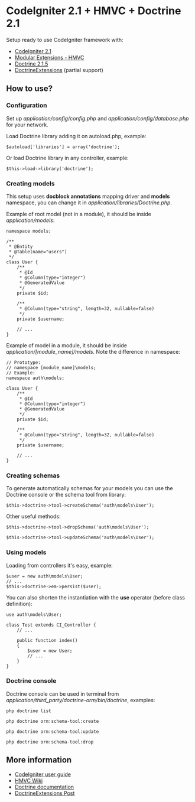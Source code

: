 # CodeIgniter 2.1 + HMVC + Doctrine 2.1

Setup ready to use CodeIgniter framework with:

-	[CodeIgniter 2.1](http://codeigniter.com)
- [Modular Extensions - HMVC](http://bitbucket.org/wiredesignz/codeigniter-modular-extensions-hmvc/overview)
- [Doctrine 2.1.5](http://http://www.doctrine-project.org/)
- [DoctrineExtensions](https://github.com/l3pp4rd/DoctrineExtensions) (partial support)


## How to use?

### Configuration

Set up *application/config/config.php* and *application/config/database.php* for your network.

Load Doctrine library adding it on autoload.php, example:

	$autoload['libraries'] = array('doctrine');
	
Or load Doctrine library in any controller, example:

	$this->load->library('doctrine');
	
### Creating models

This setup uses **docblock annotations** mapping driver and **models** namespace, you can change it in *application/libraries/Doctrine.php*.

Example of root model (not in a module), it should be inside *application/models*:

	namespace models;

	/**
	 * @Entity
	 * @Table(name="users")
	 */
	class User {
		/**
		 * @Id
		 * @Column(type="integer")
		 * @GeneratedValue
		 */
		private $id;

		/**
		 * @Column(type="string", length=32, nullable=false)
		 */
		private $username;
		
		// ...
	}
	
Example of model in a module, it should be inside *application/[module_name]/models*. Note the difference in namespace:

	// Prototype:
	// namespace [module_name]\models;
	// Example:
	namespace auth\models;

	class User {
		/**
		 * @Id
		 * @Column(type="integer")
		 * @GeneratedValue
		 */
		private $id;

		/**
		 * @Column(type="string", length=32, nullable=false)
		 */
		private $username;
		
		// ...
	}

### Creating schemas

To generate automatically schemas for your models you can use the Doctrine console or the schema tool from library:

	$this->doctrine->tool->createSchema('auth\models\User');
	
Other useful methods:

	$this->doctrine->tool->dropSchema('auth\models\User');
	
	$this->doctrine->tool->updateSchema('auth\models\User');

### Using models

Loading from controllers it's easy, example:

	$user = new auth\models\User;
	// ...
	$this->doctrine->em->persist($user);
	

You can also shorten the instantiation with the **use** operator (before class definition):

	use auth\models\User;
	
	class Test extends CI_Controller {
		// ...
		
		public function index()
		{
			$user = new User;
			// ...
		}
	}

### Doctrine console

Doctrine console can be used in terminal from *application/third_party/doctrine-orm/bin/doctrine*, examples:

	php doctrine list
	
	php doctrine orm:schema-tool:create
	
	php doctrine orm:schema-tool:update
	
	php doctrine orm:schema-tool:drop

## More information

- [CodeIgniter user guide](http://codeigniter.com/user_guide)
- [HMVC Wiki](http://bitbucket.org/wiredesignz/codeigniter-modular-extensions-hmvc/wiki)
- [Doctrine documentation](http://www.doctrine-project.org/projects/orm/2.0/docs/en)
- [DoctrineExtensions Post](http://www.doctrine-project.org/blog/doctrine2-behavioral-extensions)